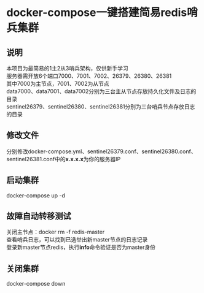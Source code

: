 # docker-compose一键搭建简易redis哨兵集群  

## 说明  
本项目为最简易的1主2从3哨兵架构，仅供新手学习  
服务器需开放6个端口7000、7001、7002、26379、26380、26381  
其中7000为主节点，7001、7002为从节点  
data7000、data7001、data7002分别为三台主从节点存放持久化文件及日志的目录  
sentinel26379、sentinel26380、sentinel26381分别为三台哨兵节点存放日志的目录  

## 修改文件  
分别修改docker-compose.yml、sentinel26379.conf、sentinel26380.conf、sentinel26381.conf中的**x.x.x.x**为你的服务器IP  

## 启动集群  
docker-compose up -d  

## 故障自动转移测试  
关闭主节点：docker rm -f redis-master  
查看哨兵日志，可以找到已选举出新master节点的日志记录  
登录新master节点redis，执行**info**命令验证是否为master身份  

## 关闭集群  
docker-compose down  
